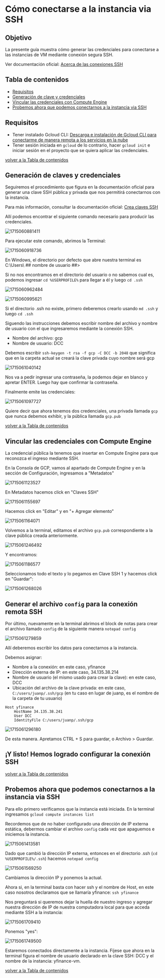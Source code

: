 # Cómo conectarse a la instancia via SSH

## Objetivo

La presente guía muestra cómo generar las credenciales para conectarse a las instancias de VM mediante conexión segura SSH.

Ver documentación oficial: [Acerca de las conexiones SSH](https://cloud.google.com/compute/docs/instances/ssh?hl=es-419)

## Tabla de contenidos

* [Requisitos](https://github.com/datacloudclub/datacloudclub/blob/main/Google%20Cloud%20Platform%20(GCP)/Gu%C3%ADas/conexion_ssh.md#requisitos)
* [Generación de clave y credenciales](https://github.com/datacloudclub/datacloudclub/blob/main/Google%20Cloud%20Platform%20(GCP)/Gu%C3%ADas/conexion_ssh.md#generaci%C3%B3n-de-claves-y-credenciales)
* [Vincular las credenciales con Compute Engine](https://github.com/datacloudclub/datacloudclub/blob/main/Google%20Cloud%20Platform%20(GCP)/Gu%C3%ADas/conexion_ssh.md#vincular-las-credenciales-con-compute-engine)
* [Probemos ahora que podemos conectarnos a la instancia via SSH](https://github.com/datacloudclub/datacloudclub/blob/main/Google%20Cloud%20Platform%20(GCP)/Gu%C3%ADas/conexion_ssh.md#probemos-ahora-que-podemos-conectarnos-a-la-instancia-via-ssh)

## Requisitos

* Tener instalado Gcloud CLI: [Descarga e instalación de Gcloud CLI para conectarme de manera remota a los servicios en la nube](https://github.com/datacloudclub/datacloudclub/blob/main/Google%20Cloud%20Platform%20(GCP)/Gu%C3%ADas/gcloud_cli_install.md)
* Tener sesión iniciada en `gcloud` de lo contrario, hacer `gcloud init` e iniciar sesión en el proyecto que se quiera aplicar las credenciales.

[volver a la Tabla de contenidos](https://github.com/datacloudclub/datacloudclub/blob/main/Google%20Cloud%20Platform%20(GCP)/Gu%C3%ADas/conexion_ssh.md#tabla-de-contenidos)

## Generación de claves y credenciales

Seguiremos el procedimiento que figura en la documentación oficial para generar una clave SSH pública y privada que nos permitirá conectarnos con la instancia.

Para más información, consultar la documentación oficial: [Crea claves SSH](https://cloud.google.com/compute/docs/connect/create-ssh-keys?hl=es-419#windows-10-or-later)

Allí podemos encontrar el siguiente comando necesario para producir las credenciales.

![1715060881411](image/conexion_ssh/1715060881411.png)

Para ejecutar este comando, abrimos la Terminal:

![1715060918736](image/conexion_ssh/1715060918736.png)

En Windows, el directorio por defecto que abre nuestra terminal es C:\Users\ ## nombre de usuario ##>

Si no nos encontramos en el directorio del usuario o no sabemos cual es, podemos ingresar `cd %USERPROFILE%` para llegar a él y luego `cd .ssh`

![1715060962484](image/conexion_ssh/1715060962484.png)

![1715060995621](image/conexion_ssh/1715060995621.png)

Si el directorio .ssh no existe, primero deberemos crearlo usando `md .ssh` y luego `cd .ssh`

Siguendo las instrucciones debemos escribir nombre del archivo y nombre de usuario con el que ingresaremos mediante la conexión SSH.

* Nombre del archivo: gcp
* Nombre de usuario: DCC

Debemos escribir  `ssh-keygen -t rsa -f gcp -C DCC -b 2048` que significa que en la carpeta actual se creará la clave privada cuyo nombre será gcp

![1715061040142](image/conexion_ssh/1715061040142.png)

Nos va a pedir ingresar una contraseña, la podemos dejar en blanco y apretar ENTER. Luego hay que confirmar la contraseña.

Finalmente emite las credenciales:

![1715061097727](image/conexion_ssh/1715061097727.png)

Quiere decir que ahora tenemos dos credenciales, una privada llamada `gcp` que nunca debemos exhibir, y la pública llamada `gcp.pub`

[volver a la Tabla de contenidos](https://github.com/datacloudclub/datacloudclub/blob/main/Google%20Cloud%20Platform%20(GCP)/Gu%C3%ADas/conexion_ssh.md#tabla-de-contenidos)

## Vincular las credenciales con Compute Engine

La credencial pública la tenemos que insertar en Compute Engine para que reconozca el ingreso mediante SSH.

En la Consola de GCP, vamos al apartado de Compute Engine y en la sección de Configuración, ingresamos a "Metadatos"

![1715061123527](image/conexion_ssh/1715061123527.png)

En Metadatos hacemos click en "Claves SSH"

![1715061155697](image/conexion_ssh/1715061155697.png)

Hacemos click en "Editar" y en "+ Agregar elemento"

![1715061164071](image/conexion_ssh/1715061164071.png)

Volvemos a la terminal, editamos el archivo `gcp.pub` correspondiente a la clave pública creada anteriormente.

![1715061246492](image/conexion_ssh/1715061246492.png)

Y encontramos:

![1715061186577](image/conexion_ssh/1715061186577.png)

Seleccionamos todo el texto y lo pegamos en Clave SSH 1 y hacemos click en "Guardar":

![1715061268026](image/conexion_ssh/1715061268026.png)

## Generar el archivo `config` para la conexión remota SSH

Por último, nuevamente en la terminal abrimos el block de notas para crear el archivo llamado `config` de la siguiente manera `notepad config`

![1715061279859](image/conexion_ssh/1715061279859.png)

Allí deberemos escribir los datos para conectarnos a la instancia.

Debemos asignar:

* Nombre a la conexión: en este caso, yfinance
* Dirección externa de IP: en este caso, 34.135.38.214
* Nombre de usuario (el mismo usado para crear la clave): en este caso, DCC
* Ubicación del archivo de la clave privada: en este caso, `C:/users/juanp/.ssh/gcp` (en tu caso en lugar de juanp, es el nombre de la carpeta de tu usuario)

```
Host yfinance
    HostName 34.135.38.241
    User DCC
    IdentityFile C:/users/juanp/.ssh/gcp
```

![1715061296180](image/conexion_ssh/1715061296180.png)

De esta manera. Apretamos CTRL + S para guardar, o Archivo > Guardar.

## ¡Y listo! Hemos logrado configurar la conexión SSH

[volver a la Tabla de contenidos](https://github.com/datacloudclub/datacloudclub/blob/main/Google%20Cloud%20Platform%20(GCP)/Gu%C3%ADas/conexion_ssh.md#tabla-de-contenidos)

## Probemos ahora que podemos conectarnos a la instancia via SSH

Para ello primero verificamos que la instancia está iniciada. En la terminal ingresamos `gcloud compute instances list`

Recordemos que de no haber configurado una dirección de IP externa estática, debermos cambiar el archivo `config` cada vez que apaguemos e iniciemos la instancia.

![1715061413581](image/conexion_ssh/1715061413581.png)

Dado que cambió la dirección IP externa, entonces en el directorio .ssh (`cd %USERPROFILE%/.ssh`) hacemos `notepad config`

![1715061569250](image/conexion_ssh/1715061569250.png)

Cambiamos la dirección IP y ponemos la actual.

Ahora si, en la terminal basta con hacer ssh y el nombre de Host, en este caso nosotros declaramos que se llamaría yfinance: `ssh yfinance`

Nos preguntará si queremos dejar la huella de nuestro ingreso y agregar nuestra dirección de IP de nuestra computadora local para que acceda mediante SSH a la instancia:

![1715061709410](image/conexion_ssh/1715061709410.png)

Ponemos "yes":

![1715061749500](image/conexion_ssh/1715061749500.png)

Estaremos conectados directamente a la instancia. Fíjese que ahora en la terminal figura el nombre de usuario declarado en la clave SSH: DCC y el nombre de la instancia: yfinance-vm.

[volver a la Tabla de contenidos](https://github.com/datacloudclub/datacloudclub/blob/main/Google%20Cloud%20Platform%20(GCP)/Gu%C3%ADas/conexion_ssh.md#tabla-de-contenidos)
